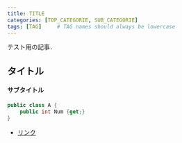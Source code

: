 ```yaml
---
title: TITLE
categories: [TOP_CATEGORIE, SUB_CATEGORIE]
tags: [TAG]     # TAG names should always be lowercase
---
```



テスト用の記事．


## タイトル

#### サブタイトル

```cs
public class A {
    public int Num {get;}
}
```


- [リンク](https://yeun.github.io/open-color/)
